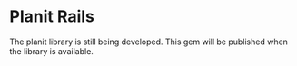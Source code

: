 # Planit Rails

The planit library is still being developed. This gem will be published when the library is available.

